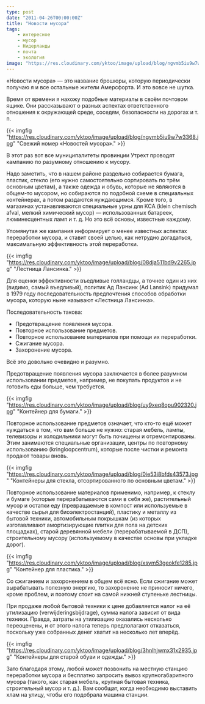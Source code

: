 ```yaml
---
type: post
date: "2011-04-26T00:00:00Z"
title: "Новости мусора"
tags:
    - интересное
    - мусор
    - Нидерланды
    - почта
    - экология
image: "https://res.cloudinary.com/yktoo/image/upload/blog/ngvmb5iu9w7w3368.jpg"
---
```


«Новости мусора» — это название брошюры, которую периодически получаю я и все остальные жители Амерсфорта. И это вовсе не шутка.

Время от времени я нахожу подобные материалы в своём почтовом ящике. Они рассказывают о разных аспектах ответственного отношения к окружающей среде, соседям, безопасности на дорогах и т. п.

{{< imgfig "https://res.cloudinary.com/yktoo/image/upload/blog/ngvmb5iu9w7w3368.jpg" "Свежий номер «Новостей мусора»." >}}

<!--more-->

В этот раз вот все муниципалитеты провинции Утрехт проводят кампанию по разумному отношению к мусору.

Надо заметить, что в нашем районе раздельно собирается бумага, пластик, стекло (его нужно самостоятельно сортировать по трём основным цветам), а также одежда и обувь, которые не являются в общем-то мусором, но собираются по подобной схеме в специальных контейнерах, а потом раздаются нуждающимся. Кроме того, в магазинах устанавливаются специальные урны для KCA (klein chemisch afval, мелкий химический мусор) — использованных батареек, люминесцентных ламп и т. д. Но это всё основы, известные каждому.

Упомянутая же кампания информирует о менее известных аспектах переработки мусора, и ставит своей целью, как нетрудно догадаться, максимальную эффективность этой переработки.

{{< imgfig "https://res.cloudinary.com/yktoo/image/upload/blog/08dja511bd9v2265.jpg" "Лестница Лансинка." >}}

Для оценки эффективности въедливые голландцы, а точнее один из них (видимо, самый въедливый), политик Ад Лансинк (Ad Lansink) придумал в 1979 году последовательность предпочтения способов обработки мусора, которую ныне называют «Лестница Лансинка».

Последовательность такова:

* Предотвращение появления мусора.
* Повторное использование предметов.
* Повторное использование материалов при помощи их переработки.
* Сжигание мусора.
* Захоронение мусора.

Всё это довольно очевидно и разумно.

Предотвращение появления мусора заключается в более разумном использовании предметов, например, не покупать продуктов и не готовить еды больше, чем требуется.

{{< imgfig "https://res.cloudinary.com/yktoo/image/upload/blog/uy9xeq8opu902320.jpg" "Контейнер для бумаги." >}}

Повторное использование предметов означает, что кто-то ещё может нуждаться в том, что вам больше не нужно: старая мебель, лампы, телевизоры и холодильники могут быть почищены и отремонтированы. Этим занимаются специальные организации, центры по повторному использованию (kringloopcentrum), которые после чистки и ремонта продают товары вновь.

{{< imgfig "https://res.cloudinary.com/yktoo/image/upload/blog/0ie53i8bfds43573.jpg" "Контейнеры для стекла, отсортированного по основным цветам." >}}

Повторное использование материалов применимо, например, к стеклу и бумаге (которые перерабатываются сами в себя же), растительный мусор и остатки еду (превращаемые в компост или используемые в качестве сырья для биоэлектростанций), пластику и металлу из бытовой техники, автомобильным покрышкам (из которых изготавливают амортизирующие плитки для пола на детских площадках), старой деревянной мебели (перерабатываемой в ДСП), строительному мусору (используемому в качестве основы при укладке дорог).

{{< imgfig "https://res.cloudinary.com/yktoo/image/upload/blog/xsym53geokfe1285.jpg" "Контейнер для пластика." >}}

Со сжиганием и захоронением в общем всё ясно. Если сжигание может вырабатывать полезную энергию, то захоронение не приносит ничего, кроме проблем, и поэтому стоит на самой нижней ступеньке лестницы.

При продаже любой бытовой техники к цене добавляется налог на её утилизацию (verwijderingsbijdrage), сумма налога зависит от вида техники. Правда, затраты на утилизацию оказались несколько переоценены, и от этого налога теперь предполагают отказаться, поскольку уже собранных денег хватит на несколько лет вперёд.

{{< imgfig "https://res.cloudinary.com/yktoo/image/upload/blog/3hnlhjwmx31x2935.jpg" "Контейнеры для старой обуви и одежды." >}}

Зато благодаря этому, любой может позвонить на местную станцию переработки мусора и бесплатно запросить вывоз крупногабаритного мусора (такого, как старая мебель, крупная бытовая техника, строительный мусор и т. д.). Вам сообщат, когда необходимо выставить хлам на улицу, чтобы его подобрала машина станции.
